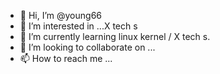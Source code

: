 - 👋 Hi, I’m @young66
- 👀 I’m interested in ...X tech s
- 🌱 I’m currently learning linux kernel / X tech s.
- 💞️ I’m looking to collaborate on ...
- 📫 How to reach me ...

<!---
young66/young66 is a ✨ special ✨ repository because its `README.md` (this file) appears on your GitHub profile.
You can click the Preview link to take a look at your changes.
--->
